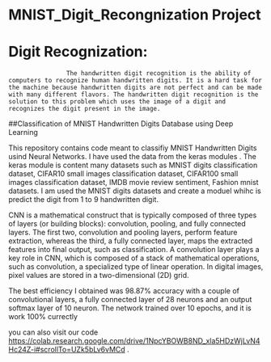 # MNIST_Digit_Recongnization Project
# Digit Recognization:
                    The handwritten digit recognition is the ability of computers to recognize human handwritten digits. It is a hard task for the machine because handwritten digits are not perfect and can be made with many different flavors. The handwritten digit recognition is the solution to this problem which uses the image of a digit and recognizes the digit present in the image.
                   
##Classification of MNIST Handwritten Digits Database using Deep Learning

This repository contains code meant to classifiy MNIST Handwritten Digits usind Neural Networks.
I have used the data from the keras modules . The keras module is content many datasets such as MNIST digits classification dataset,
CIFAR10 small images classification dataset, CIFAR100 small images classification dataset, IMDB movie review sentiment, Fashion mnist datasets.
I am used the MNIST digits datasets and create a moduel whihc is predict the digit from 1 to 9 handwritten digit.

CNN is a mathematical construct that is typically composed of three types of layers (or building blocks): convolution, pooling, and fully connected layers. The first two, convolution and pooling layers, perform feature extraction, whereas the third, a fully connected layer, maps the extracted features into final output, such as classification. A convolution layer plays a key role in CNN, which is composed of a stack of mathematical operations, such as convolution, a specialized type of linear operation. In digital images, pixel values are stored in a two-dimensional (2D) grid.

The best efficiency I obtained was 98.87% accuracy with a couple of convolutional layers, a fully connected layer of 28 neurons and an output softmax layer of 10 neuron. The network trained over 10 epochs, and it is work 100% currectly 

you can also visit our code https://colab.research.google.com/drive/1NpcYBOWB8ND_xla5HDzWjLvN4Hc24Z-i#scrollTo=UZk5bLv6vMCd .

